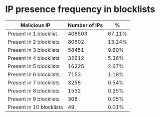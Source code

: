 # IP presence frequency in blocklists
| Malicious IP | Number of IPs | % |
|----|----|----|
| Present in 1 blocklist | 408503 | 67.11% |
| Present in 2 blocklists | 80602 | 13.24% |
| Present in 3 blocklists | 58451 | 9.60% |
| Present in 4 blocklists | 32612 | 5.36% |
| Present in 5 blocklists | 16225 | 2.67% |
| Present in 6 blocklists | 7153 | 1.18% |
| Present in 7 blocklists | 3258 | 0.54% |
| Present in 8 blocklists | 1532 | 0.25% |
| Present in 9 blocklists | 308 | 0.05% |
| Present in 10 blocklists | 49 | 0.01% |

